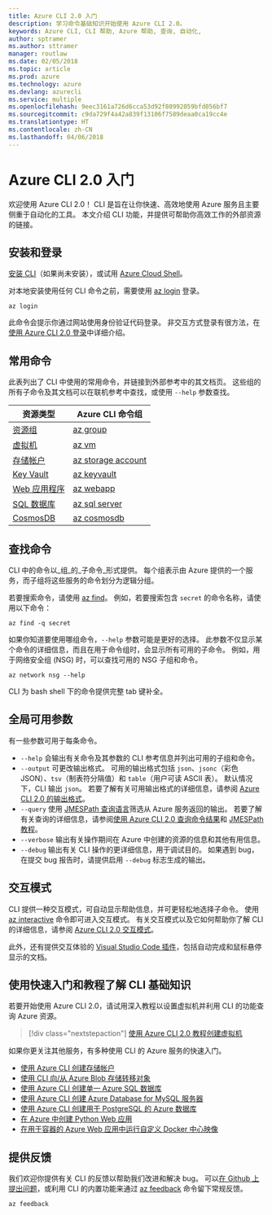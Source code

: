 ```yaml
---
title: Azure CLI 2.0 入门
description: 学习命令基础知识开始使用 Azure CLI 2.0。
keywords: Azure CLI, CLI 帮助, Azure 帮助, 查询, 自动化,
author: sptramer
ms.author: sttramer
manager: routlaw
ms.date: 02/05/2018
ms.topic: article
ms.prod: azure
ms.technology: azure
ms.devlang: azurecli
ms.service: multiple
ms.openlocfilehash: 9eec3161a726d6cca53d92f80992059bfd056bf7
ms.sourcegitcommit: c9da729f4a42a839f13106f7589deaa0ca19cc4e
ms.translationtype: HT
ms.contentlocale: zh-CN
ms.lasthandoff: 04/06/2018
---
```

# <a name="get-started-with-azure-cli-20"></a>Azure CLI 2.0 入门

欢迎使用 Azure CLI 2.0！ CLI 是旨在让你快速、高效地使用 Azure 服务且主要侧重于自动化的工具。 本文介绍 CLI 功能，并提供可帮助你高效工作的外部资源的链接。

## <a name="install-and-log-in"></a>安装和登录

[安装 CLI](install-azure-cli.md)（如果尚未安装），或试用 [Azure Cloud Shell](/azure/cloud-shell/overview)。

对本地安装使用任何 CLI 命令之前，需要使用 [az login](/cli/azure/reference-index#az-login) 登录。

```azurecli
az login
```

此命令会提示你通过网站使用身份验证代码登录。 非交互方式登录有很方法，在[使用 Azure CLI 2.0 登录](authenticate-azure-cli.md)中详细介绍。

## <a name="common-commands"></a>常用命令

此表列出了 CLI 中使用的常用命令，并链接到外部参考中的其文档页。
这些组的所有子命令及其文档可以在联机参考中查找，或使用 `--help` 参数查找。

| 资源类型 | Azure CLI 命令组 |
|---------------|-------------------------|
| [资源组](/azure/azure-resource-manager/resource-group-overview) | [az group](/cli/azure/group) |
| [虚拟机](/azure/virtual-machines) | [az vm](/cli/azure/vm) |
| [存储帐户](/azure/storage/common/storage-introduction) | [az storage account](/cli/azure/storage/account) |
| [Key Vault](/azure/key-vault/key-vault-whatis) | [az keyvault](/cli/azure/keyvault) |
| [Web 应用程序](/azure/ap-service) | [az webapp](/cli/azure/webapp) |
| [SQL 数据库](/azure/sql-database) | [az sql server](/cli/azure/sql/server) |
| [CosmosDB](/azure/cosmos-db) | [az cosmosdb](/cli/azure/cosmosdb) |

## <a name="finding-commands"></a>查找命令

CLI 中的命令以_组_的_子命令_形式提供。
每个组表示由 Azure 提供的一个服务，而子组将这些服务的命令划分为逻辑分组。

若要搜索命令，请使用 [az find](/cli/azure/reference-index#az-find)。 例如，若要搜索包含 `secret` 的命令名称，请使用以下命令：

```azurecli
az find -q secret
```

如果你知道要使用哪组命令，`--help` 参数可能是更好的选择。 此参数不仅显示某个命令的详细信息，而且在用于命令组时，会显示所有可用的子命令。 例如，用于网络安全组 (NSG) 时，可以查找可用的 NSG 子组和命令。

```azurecli
az network nsg --help
```

CLI 为 bash shell 下的命令提供完整 tab 键补全。

## <a name="globally-available-arguments"></a>全局可用参数

有一些参数可用于每条命令。

* `--help` 会输出有关命令及其参数的 CLI 参考信息并列出可用的子组和命令。
* `--output` 可更改输出格式。 可用的输出格式包括 `json`、`jsonc`（彩色 JSON）、`tsv`（制表符分隔值）和 `table`（用户可读 ASCII 表）。 默认情况下，CLI 输出 `json`。 若要了解有关可用输出格式的详细信息，请参阅 [Azure CLI 2.0 的输出格式](format-output-azure-cli.md)。
* `--query` 使用 [JMESPath 查询语言](http://jmespath.org/)筛选从 Azure 服务返回的输出。 若要了解有关查询的详细信息，请参阅[使用 Azure CLI 2.0 查询命令结果](query-azure-cli.md)和 [JMESPath 教程](http://jmespath.org/tutorial.html)。
* `--verbose` 输出有关操作期间在 Azure 中创建的资源的信息和其他有用信息。
* `--debug` 输出有关 CLI 操作的更详细信息，用于调试目的。 如果遇到 bug，在提交 bug 报告时，请提供启用 `--debug` 标志生成的输出。


## <a name="interactive-mode"></a>交互模式

CLI 提供一种交互模式，可自动显示帮助信息，并可更轻松地选择子命令。 使用 [az interactive](/cli/azure/reference-index#az-interactive) 命令即可进入交互模式。 有关交互模式以及它如何帮助你了解 CLI 的详细信息，请参阅 [Azure CLI 2.0 交互模式](interactive-azure-cli.md)。

此外，还有提供交互体验的 [Visual Studio Code 插件](https://marketplace.visualstudio.com/items?itemName=ms-vscode.azurecli)，包括自动完成和鼠标悬停显示的文档。



## <a name="learn-cli-basics-with-quickstarts-and-tutorials"></a>使用快速入门和教程了解 CLI 基础知识

若要开始使用 Azure CLI 2.0，请试用深入教程以设置虚拟机并利用 CLI 的功能查询 Azure 资源。

> [!div class="nextstepaction"]
> [使用 Azure CLI 2.0 教程创建虚拟机](azure-cli-vm-tutorial.yml)

如果你更关注其他服务，有多种使用 CLI 的 Azure 服务的快速入门。

* [使用 Azure CLI 创建存储帐户](/azure/storage/common/storage-quickstart-create-storage-account-cli)
* [使用 CLI 向/从 Azure Blob 存储转移对象](/azure/storage/blobs/storage-quickstart-blobs-cli)
* [使用 Azure CLI 创建单一 Azure SQL 数据库](/azure/sql-database/sql-database-get-started-cli)
* [使用 Azure CLI 创建 Azure Database for MySQL 服务器](/azure/mysql/quickstart-create-mysql-server-database-using-azure-cli)
* [使用 Azure CLI 创建用于 PostgreSQL 的 Azure 数据库](/azure/postgresql/quickstart-create-server-database-azure-cli)
* [在 Azure 中创建 Python Web 应用](/azure/app-service/app-service-web-get-started-python)
* [在用于容器的 Azure Web 应用中运行自定义 Docker 中心映像](/azure/app-service/containers/quickstart-custom-docker-image)

## <a name="give-feedback"></a>提供反馈

我们欢迎你提供有关 CLI 的反馈以帮助我们改进和解决 bug。 可以[在 Github 上提出问题](https://github.com/azure/azure-cli/issues)，或利用 CLI 的内置功能来通过 [az feedback](/cli/azure/reference-index#az-feedback) 命令留下常规反馈。

```azurecli
az feedback
```
